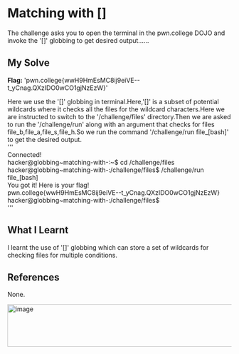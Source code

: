 # Matching with []
The challenge asks you to open the terminal in the pwn.college DOJO and invoke the '[]' globbing to get desired output......      

## My Solve
**Flag:** 'pwn.college{wwH9HmEsMC8ij9eiVE--t_yCnag.QXzIDO0wCO1gjNzEzW}'        

Here we use the '[]' globbing in terminal.Here,'[]' is a subset of potential wildcards where it checks all the files for the wildcard characters.Here we are instructed to switch to the '/challenge/files' directory.Then we are asked to run the '/challenge/run' along with an argument that checks for files file_b,file_a,file_s,file_h.So we run the command '/challenge/run file_[bash]' to get the desired output.     
'''     
Connected!                                                                              
hacker@globbing~matching-with-:~$ cd /challenge/files      
hacker@globbing~matching-with-:/challenge/files$ /challenge/run file_[bash]       
You got it! Here is your flag!      
pwn.college{wwH9HmEsMC8ij9eiVE--t_yCnag.QXzIDO0wCO1gjNzEzW}        
hacker@globbing~matching-with-:/challenge/files$          
'''    

## What I Learnt
I learnt the use of '[]' globbing which can store a set of wildcards for checking files for multiple conditions.      

## References
None.   


<img width="566" height="95" alt="image" src="https://github.com/user-attachments/assets/f3dba973-4a29-4398-a077-d0a624b8b1cb" />


